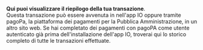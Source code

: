 **Qui puoi visualizzare il riepilogo della tua transazione**.  
Questa transazione può essere avvenuta in nell'app IO oppure tramite pagoPa, la piattaforma dei pagamenti per la Pubblica Amministrazione, in un altro sito web.
Se hai completato dei pagamenti con pagoPA come utente autenticato già prima dell'installazione dell'app IO, troverai qui lo storico completo di tutte le transazioni effettuate.
